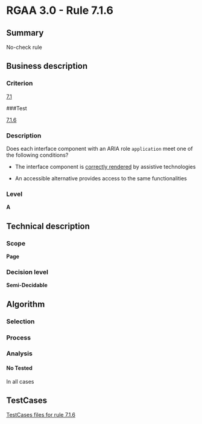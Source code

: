 # RGAA 3.0 -  Rule 7.1.6

## Summary

No-check rule

## Business description

### Criterion

[7.1](http://disic.github.io/rgaa_referentiel_en/RGAA3.0_Criteria_English_version_v1.html#crit-7-1)

###Test

[7.1.6](http://disic.github.io/rgaa_referentiel_en/RGAA3.0_Criteria_English_version_v1.html#test-7.1.6)

### Description
Does each interface component with an ARIA role
    <code>application</code> meet one of the following conditions?
    <ul><li> The interface component
   is <a href="http://disic.github.io/rgaa_referentiel_en/RGAA3.0_Glossary_English_version_v1.html#mCorrectlyRendered">correctly rendered</a> by assistive technologies</li>
  <li>An accessible
   alternative provides access to the same
   functionalities
  </li>
    </ul> 


### Level

**A**

## Technical description

### Scope

**Page**

### Decision level

**Semi-Decidable**

## Algorithm

### Selection

### Process

### Analysis

#### No Tested 

In all cases



##  TestCases 

[TestCases files for rule 7.1.6](https://github.com/Asqatasun/Asqatasun/tree/master/rules/rules-rgaa3.0/src/test/resources/testcases/rgaa30/Rgaa30Rule070106/) 


